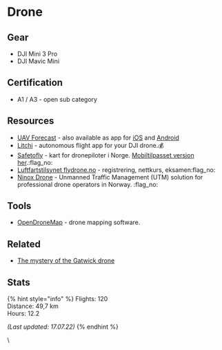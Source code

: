 # Drone

## Gear

* DJI Mini 3 Pro
* DJI Mavic Mini

## Certification

* A1 / A3 - open sub category

## Resources

* [UAV Forecast](https://www.uavforecast.com/) - also available as app for [iOS](https://apps.apple.com/us/app/uav-forecast/id1050023752) and [Android](https://play.google.com/store/apps/details?id=com.uavforecast\&hl=en\_US)
* [Litchi](https://flylitchi.com/) - autonomous flight app for your DJI drone.:moneybag:&#x20;
* [Safetofly](https://www.safetofly.no/) - kart for dronepiloter i Norge. [Mobiltilpasset versjon her](https://www.safetofly.no/mobile).:flag\_no:
* [Luftfartstilsynet flydrone.no](https://flydrone.no/) - registrering, nettkurs, eksamen:flag\_no:
* [Ninox Drone](https://operatorportal.ninoxdrone.no/) - Unmanned Traffic Management (UTM) solution for professional drone operators in Norway. :flag\_no:&#x20;

## Tools

* [OpenDroneMap](https://www.opendronemap.org/) - drone mapping software.

## Related

* [The mystery of the Gatwick drone](https://www.theguardian.com/uk-news/2020/dec/01/the-mystery-of-the-gatwick-drone)

## Stats

{% hint style="info" %}
Flights: 120\
Distance: 49,7 km\
Hours: 12.2

_(Last updated: 17.07.22)_
{% endhint %}

\
